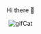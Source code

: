 ### 

<p align='center' >Hi there 👋<p>


<div align='center'>
<img src="https://media.giphy.com/media/wwg1suUiTbCY8H8vIA/giphy-downsized-large.gif" alt='gifCat'/>
</div>
